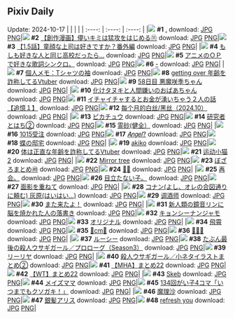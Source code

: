 ## Pixiv Daily
Update: 2024-10-17
|      |      |      |
| :----: | :----: | :----: |
|![](https://pixiv.microyu.workers.dev/c/240x480/img-master/img/2024/10/15/00/00/35/123340378_p0_master1200.jpg) **#1** [.](https://www.pixiv.net/artworks/123340378) download: [JPG](https://pixiv.microyu.workers.dev/img-original/img/2024/10/15/00/00/35/123340378_p0.jpg) [PNG](https://pixiv.microyu.workers.dev/img-original/img/2024/10/15/00/00/35/123340378_p0.png)|![](https://pixiv.microyu.workers.dev/c/240x480/img-master/img/2024/10/15/00/03/27/123340700_p0_master1200.jpg) **#2** [【創作漫画】儚いキミは猛攻をはじめる⑪](https://www.pixiv.net/artworks/123340700) download: [JPG](https://pixiv.microyu.workers.dev/img-original/img/2024/10/15/00/03/27/123340700_p0.jpg) [PNG](https://pixiv.microyu.workers.dev/img-original/img/2024/10/15/00/03/27/123340700_p0.png)|![](https://pixiv.microyu.workers.dev/c/240x480/img-master/img/2024/10/15/00/02/42/123340647_p0_master1200.jpg) **#3** [【1.5話】童顔な上司は好きですか？番外編](https://www.pixiv.net/artworks/123340647) download: [JPG](https://pixiv.microyu.workers.dev/img-original/img/2024/10/15/00/02/42/123340647_p0.jpg) [PNG](https://pixiv.microyu.workers.dev/img-original/img/2024/10/15/00/02/42/123340647_p0.png)|
|![](https://pixiv.microyu.workers.dev/c/240x480/img-master/img/2024/10/16/17/00/52/123383625_p0_master1200.jpg) **#4** [もしも好きな人と同じ高校だったら…](https://www.pixiv.net/artworks/123383625) download: [JPG](https://pixiv.microyu.workers.dev/img-original/img/2024/10/16/17/00/52/123383625_p0.jpg) [PNG](https://pixiv.microyu.workers.dev/img-original/img/2024/10/16/17/00/52/123383625_p0.png)|![](https://pixiv.microyu.workers.dev/c/240x480/img-master/img/2024/10/15/21/50/33/123363803_p0_master1200.jpg) **#5** [アニメのＯＰで好きな歌詞シンクロ。](https://www.pixiv.net/artworks/123363803) download: [JPG](https://pixiv.microyu.workers.dev/img-original/img/2024/10/15/21/50/33/123363803_p0.jpg) [PNG](https://pixiv.microyu.workers.dev/img-original/img/2024/10/15/21/50/33/123363803_p0.png)|![](https://pixiv.microyu.workers.dev/c/240x480/img-master/img/2024/10/15/00/00/29/123340354_p0_master1200.jpg) **#6** [-](https://www.pixiv.net/artworks/123340354) download: [JPG](https://pixiv.microyu.workers.dev/img-original/img/2024/10/15/00/00/29/123340354_p0.jpg) [PNG](https://pixiv.microyu.workers.dev/img-original/img/2024/10/15/00/00/29/123340354_p0.png)|
|![](https://pixiv.microyu.workers.dev/c/240x480/img-master/img/2024/10/15/06/00/04/123346843_p0_master1200.jpg) **#7** [個人メモ：Tシャツの袖](https://www.pixiv.net/artworks/123346843) download: [JPG](https://pixiv.microyu.workers.dev/img-original/img/2024/10/15/06/00/04/123346843_p0.jpg) [PNG](https://pixiv.microyu.workers.dev/img-original/img/2024/10/15/06/00/04/123346843_p0.png)|![](https://pixiv.microyu.workers.dev/c/240x480/img-master/img/2024/10/15/21/07/39/123362526_p0_master1200.jpg) **#8** [getting over 年齢を詐称してるVtuber](https://www.pixiv.net/artworks/123362526) download: [JPG](https://pixiv.microyu.workers.dev/img-original/img/2024/10/15/21/07/39/123362526_p0.jpg) [PNG](https://pixiv.microyu.workers.dev/img-original/img/2024/10/15/21/07/39/123362526_p0.png)|![](https://pixiv.microyu.workers.dev/c/240x480/img-master/img/2024/10/15/21/03/30/123362383_p0_master1200.jpg) **#9** [58日目 悪魔咲季ちゃん](https://www.pixiv.net/artworks/123362383) download: [JPG](https://pixiv.microyu.workers.dev/img-original/img/2024/10/15/21/03/30/123362383_p0.jpg) [PNG](https://pixiv.microyu.workers.dev/img-original/img/2024/10/15/21/03/30/123362383_p0.png)|
|![](https://pixiv.microyu.workers.dev/c/240x480/img-master/img/2024/10/16/11/45/28/123368537_p0_master1200.jpg) **#10** [化けタヌキと人間嫌いのおばあちゃん](https://www.pixiv.net/artworks/123368537) download: [JPG](https://pixiv.microyu.workers.dev/img-original/img/2024/10/16/11/45/28/123368537_p0.jpg) [PNG](https://pixiv.microyu.workers.dev/img-original/img/2024/10/16/11/45/28/123368537_p0.png)|![](https://pixiv.microyu.workers.dev/c/240x480/img-master/img/2024/10/16/17/00/20/123383593_p0_master1200.jpg) **#11** [イチャイチャするとお金が湧いちゃう２人の話【追憶１】](https://www.pixiv.net/artworks/123383593) download: [JPG](https://pixiv.microyu.workers.dev/img-original/img/2024/10/16/17/00/20/123383593_p0.jpg) [PNG](https://pixiv.microyu.workers.dev/img-original/img/2024/10/16/17/00/20/123383593_p0.png)|![](https://pixiv.microyu.workers.dev/c/240x480/img-master/img/2024/10/15/13/42/49/123352933_p0_master1200.jpg) **#12** [每个月的白丝/黑丝（2024.10）](https://www.pixiv.net/artworks/123352933) download: [JPG](https://pixiv.microyu.workers.dev/img-original/img/2024/10/15/13/42/49/123352933_p0.jpg) [PNG](https://pixiv.microyu.workers.dev/img-original/img/2024/10/15/13/42/49/123352933_p0.png)|
|![](https://pixiv.microyu.workers.dev/c/240x480/img-master/img/2024/10/15/20/07/45/123360599_p0_master1200.jpg) **#13** [ピカチュウ](https://www.pixiv.net/artworks/123360599) download: [JPG](https://pixiv.microyu.workers.dev/img-original/img/2024/10/15/20/07/45/123360599_p0.jpg) [PNG](https://pixiv.microyu.workers.dev/img-original/img/2024/10/15/20/07/45/123360599_p0.png)|![](https://pixiv.microyu.workers.dev/c/240x480/img-master/img/2024/10/15/12/32/35/123351869_p0_master1200.jpg) **#14** [研究者とはち②](https://www.pixiv.net/artworks/123351869) download: [JPG](https://pixiv.microyu.workers.dev/img-original/img/2024/10/15/12/32/35/123351869_p0.jpg) [PNG](https://pixiv.microyu.workers.dev/img-original/img/2024/10/15/12/32/35/123351869_p0.png)|![](https://pixiv.microyu.workers.dev/c/240x480/img-master/img/2024/10/15/13/34/38/123352815_p0_master1200.jpg) **#15** [霊砂(健全）](https://www.pixiv.net/artworks/123352815) download: [JPG](https://pixiv.microyu.workers.dev/img-original/img/2024/10/15/13/34/38/123352815_p0.jpg) [PNG](https://pixiv.microyu.workers.dev/img-original/img/2024/10/15/13/34/38/123352815_p0.png)|
|![](https://pixiv.microyu.workers.dev/c/240x480/img-master/img/2024/10/15/00/38/39/123342014_p0_master1200.jpg) **#16** [1015受注](https://www.pixiv.net/artworks/123342014) download: [JPG](https://pixiv.microyu.workers.dev/img-original/img/2024/10/15/00/38/39/123342014_p0.jpg) [PNG](https://pixiv.microyu.workers.dev/img-original/img/2024/10/15/00/38/39/123342014_p0.png)|![](https://pixiv.microyu.workers.dev/c/240x480/img-master/img/2024/10/15/00/06/14/123340879_p0_master1200.jpg) **#17** [𝐴𝑛𝑔𝑒𝑙?](https://www.pixiv.net/artworks/123340879) download: [JPG](https://pixiv.microyu.workers.dev/img-original/img/2024/10/15/00/06/14/123340879_p0.jpg) [PNG](https://pixiv.microyu.workers.dev/img-original/img/2024/10/15/00/06/14/123340879_p0.png)|![](https://pixiv.microyu.workers.dev/c/240x480/img-master/img/2024/10/15/19/46/37/123359914_p0_master1200.jpg) **#18** [蝶の邸宅](https://www.pixiv.net/artworks/123359914) download: [JPG](https://pixiv.microyu.workers.dev/img-original/img/2024/10/15/19/46/37/123359914_p0.jpg) [PNG](https://pixiv.microyu.workers.dev/img-original/img/2024/10/15/19/46/37/123359914_p0.png)|
|![](https://pixiv.microyu.workers.dev/c/240x480/img-master/img/2024/10/15/21/42/55/123363540_p0_master1200.jpg) **#19** [akiko](https://www.pixiv.net/artworks/123363540) download: [JPG](https://pixiv.microyu.workers.dev/img-original/img/2024/10/15/21/42/55/123363540_p0.jpg) [PNG](https://pixiv.microyu.workers.dev/img-original/img/2024/10/15/21/42/55/123363540_p0.png)|![](https://pixiv.microyu.workers.dev/c/240x480/img-master/img/2024/10/16/20/04/07/123388130_p0_master1200.jpg) **#20** [体は正直な年齢を詐称してるVtuber](https://www.pixiv.net/artworks/123388130) download: [JPG](https://pixiv.microyu.workers.dev/img-original/img/2024/10/16/20/04/07/123388130_p0.jpg) [PNG](https://pixiv.microyu.workers.dev/img-original/img/2024/10/16/20/04/07/123388130_p0.png)|![](https://pixiv.microyu.workers.dev/c/240x480/img-master/img/2024/10/15/13/26/53/123352705_p0_master1200.jpg) **#21** [运动小猫2](https://www.pixiv.net/artworks/123352705) download: [JPG](https://pixiv.microyu.workers.dev/img-original/img/2024/10/15/13/26/53/123352705_p0.jpg) [PNG](https://pixiv.microyu.workers.dev/img-original/img/2024/10/15/13/26/53/123352705_p0.png)|
|![](https://pixiv.microyu.workers.dev/c/240x480/img-master/img/2024/10/15/00/00/05/123340258_p0_master1200.jpg) **#22** [Mirror tree](https://www.pixiv.net/artworks/123340258) download: [JPG](https://pixiv.microyu.workers.dev/img-original/img/2024/10/15/00/00/05/123340258_p0.jpg) [PNG](https://pixiv.microyu.workers.dev/img-original/img/2024/10/15/00/00/05/123340258_p0.png)|![](https://pixiv.microyu.workers.dev/c/240x480/img-master/img/2024/10/15/02/56/13/123344910_p0_master1200.jpg) **#23** [ぼざろまとめ㊾](https://www.pixiv.net/artworks/123344910) download: [JPG](https://pixiv.microyu.workers.dev/img-original/img/2024/10/15/02/56/13/123344910_p0.jpg) [PNG](https://pixiv.microyu.workers.dev/img-original/img/2024/10/15/02/56/13/123344910_p0.png)|![](https://pixiv.microyu.workers.dev/c/240x480/img-master/img/2024/10/16/00/01/07/123368385_p0_master1200.jpg) **#24** [🎁✨](https://www.pixiv.net/artworks/123368385) download: [JPG](https://pixiv.microyu.workers.dev/img-original/img/2024/10/16/00/01/07/123368385_p0.jpg) [PNG](https://pixiv.microyu.workers.dev/img-original/img/2024/10/16/00/01/07/123368385_p0.png)|
|![](https://pixiv.microyu.workers.dev/c/240x480/img-master/img/2024/10/16/22/42/05/123384447_p0_master1200.jpg) **#25** [再会。](https://www.pixiv.net/artworks/123384447) download: [JPG](https://pixiv.microyu.workers.dev/img-original/img/2024/10/16/22/42/05/123384447_p0.jpg) [PNG](https://pixiv.microyu.workers.dev/img-original/img/2024/10/16/22/42/05/123384447_p0.png)|![](https://pixiv.microyu.workers.dev/c/240x480/img-master/img/2024/10/16/01/52/49/123371562_p0_master1200.jpg) **#26** [目立たない子。](https://www.pixiv.net/artworks/123371562) download: [JPG](https://pixiv.microyu.workers.dev/img-original/img/2024/10/16/01/52/49/123371562_p0.jpg) [PNG](https://pixiv.microyu.workers.dev/img-original/img/2024/10/16/01/52/49/123371562_p0.png)|![](https://pixiv.microyu.workers.dev/c/240x480/img-master/img/2024/10/16/00/07/38/123368772_p0_master1200.jpg) **#27** [面影を重ねて](https://www.pixiv.net/artworks/123368772) download: [JPG](https://pixiv.microyu.workers.dev/img-original/img/2024/10/16/00/07/38/123368772_p0.jpg) [PNG](https://pixiv.microyu.workers.dev/img-original/img/2024/10/16/00/07/38/123368772_p0.png)|
|![](https://pixiv.microyu.workers.dev/c/240x480/img-master/img/2024/10/15/18/16/44/123357652_p0_master1200.jpg) **#28** [コナン(よし、オレの合図通りに頼む) 灰原(はいはい…)](https://www.pixiv.net/artworks/123357652) download: [JPG](https://pixiv.microyu.workers.dev/img-original/img/2024/10/15/18/16/44/123357652_p0.jpg) [PNG](https://pixiv.microyu.workers.dev/img-original/img/2024/10/15/18/16/44/123357652_p0.png)|![](https://pixiv.microyu.workers.dev/c/240x480/img-master/img/2024/10/15/14/28/39/123353563_p0_master1200.jpg) **#29** [调酒师](https://www.pixiv.net/artworks/123353563) download: [JPG](https://pixiv.microyu.workers.dev/img-original/img/2024/10/15/14/28/39/123353563_p0.jpg) [PNG](https://pixiv.microyu.workers.dev/img-original/img/2024/10/15/14/28/39/123353563_p0.png)|![](https://pixiv.microyu.workers.dev/c/240x480/img-master/img/2024/10/16/00/02/04/123368476_p0_master1200.jpg) **#30** [また来たよ！](https://www.pixiv.net/artworks/123368476) download: [JPG](https://pixiv.microyu.workers.dev/img-original/img/2024/10/16/00/02/04/123368476_p0.jpg) [PNG](https://pixiv.microyu.workers.dev/img-original/img/2024/10/16/00/02/04/123368476_p0.png)|
|![](https://pixiv.microyu.workers.dev/c/240x480/img-master/img/2024/10/15/23/02/37/123366357_p0_master1200.jpg) **#31** [新人類の鏡音リンに脳を焼かれた人の落書き](https://www.pixiv.net/artworks/123366357) download: [JPG](https://pixiv.microyu.workers.dev/img-original/img/2024/10/15/23/02/37/123366357_p0.jpg) [PNG](https://pixiv.microyu.workers.dev/img-original/img/2024/10/15/23/02/37/123366357_p0.png)|![](https://pixiv.microyu.workers.dev/c/240x480/img-master/img/2024/10/16/00/15/36/123369075_p0_master1200.jpg) **#32** [キョンシーナンジャモ](https://www.pixiv.net/artworks/123369075) download: [JPG](https://pixiv.microyu.workers.dev/img-original/img/2024/10/16/00/15/36/123369075_p0.jpg) [PNG](https://pixiv.microyu.workers.dev/img-original/img/2024/10/16/00/15/36/123369075_p0.png)|![](https://pixiv.microyu.workers.dev/c/240x480/img-master/img/2024/10/15/16/35/26/123355540_p0_master1200.jpg) **#33** [オリジナル](https://www.pixiv.net/artworks/123355540) download: [JPG](https://pixiv.microyu.workers.dev/img-original/img/2024/10/15/16/35/26/123355540_p0.jpg) [PNG](https://pixiv.microyu.workers.dev/img-original/img/2024/10/15/16/35/26/123355540_p0.png)|
|![](https://pixiv.microyu.workers.dev/c/240x480/img-master/img/2024/10/15/18/00/08/123357159_p0_master1200.jpg) **#34** [飛霄](https://www.pixiv.net/artworks/123357159) download: [JPG](https://pixiv.microyu.workers.dev/img-original/img/2024/10/15/18/00/08/123357159_p0.jpg) [PNG](https://pixiv.microyu.workers.dev/img-original/img/2024/10/15/18/00/08/123357159_p0.png)|![](https://pixiv.microyu.workers.dev/c/240x480/img-master/img/2024/10/15/21/02/41/123362353_p0_master1200.jpg) **#35** [🔴cm🔴](https://www.pixiv.net/artworks/123362353) download: [JPG](https://pixiv.microyu.workers.dev/img-original/img/2024/10/15/21/02/41/123362353_p0.jpg) [PNG](https://pixiv.microyu.workers.dev/img-original/img/2024/10/15/21/02/41/123362353_p0.png)|![](https://pixiv.microyu.workers.dev/c/240x480/img-master/img/2024/10/15/03/06/05/123345051_p0_master1200.jpg) **#36** [🐶🐱🐰](https://www.pixiv.net/artworks/123345051) download: [JPG](https://pixiv.microyu.workers.dev/img-original/img/2024/10/15/03/06/05/123345051_p0.jpg) [PNG](https://pixiv.microyu.workers.dev/img-original/img/2024/10/15/03/06/05/123345051_p0.png)|
|![](https://pixiv.microyu.workers.dev/c/240x480/img-master/img/2024/10/16/00/00/05/123368167_p0_master1200.jpg) **#37** [ルーシー](https://www.pixiv.net/artworks/123368167) download: [JPG](https://pixiv.microyu.workers.dev/img-original/img/2024/10/16/00/00/05/123368167_p0.jpg) [PNG](https://pixiv.microyu.workers.dev/img-original/img/2024/10/16/00/00/05/123368167_p0.png)|![](https://pixiv.microyu.workers.dev/c/240x480/img-master/img/2024/10/15/18/48/40/123358399_p0_master1200.jpg) **#38** [たぶん最後の殺人ウサギガール／プロローグ（Season3）](https://www.pixiv.net/artworks/123358399) download: [JPG](https://pixiv.microyu.workers.dev/img-original/img/2024/10/15/18/48/40/123358399_p0.jpg) [PNG](https://pixiv.microyu.workers.dev/img-original/img/2024/10/15/18/48/40/123358399_p0.png)|![](https://pixiv.microyu.workers.dev/c/240x480/img-master/img/2024/10/15/20/27/25/123361165_p0_master1200.jpg) **#39** [リーリヤ](https://www.pixiv.net/artworks/123361165) download: [JPG](https://pixiv.microyu.workers.dev/img-original/img/2024/10/15/20/27/25/123361165_p0.jpg) [PNG](https://pixiv.microyu.workers.dev/img-original/img/2024/10/15/20/27/25/123361165_p0.png)|
|![](https://pixiv.microyu.workers.dev/c/240x480/img-master/img/2024/10/15/19/04/17/123358832_p0_master1200.jpg) **#40** [殺人ウサギガール／小ネタイラストまとめ②](https://www.pixiv.net/artworks/123358832) download: [JPG](https://pixiv.microyu.workers.dev/img-original/img/2024/10/15/19/04/17/123358832_p0.jpg) [PNG](https://pixiv.microyu.workers.dev/img-original/img/2024/10/15/19/04/17/123358832_p0.png)|![](https://pixiv.microyu.workers.dev/c/240x480/img-master/img/2024/10/15/23/52/06/123367914_p0_master1200.jpg) **#41** [【MHA】まとめ22](https://www.pixiv.net/artworks/123367914) download: [JPG](https://pixiv.microyu.workers.dev/img-original/img/2024/10/15/23/52/06/123367914_p0.jpg) [PNG](https://pixiv.microyu.workers.dev/img-original/img/2024/10/15/23/52/06/123367914_p0.png)|![](https://pixiv.microyu.workers.dev/c/240x480/img-master/img/2024/10/15/23/57/44/123368080_p0_master1200.jpg) **#42** [【WT】まとめ22](https://www.pixiv.net/artworks/123368080) download: [JPG](https://pixiv.microyu.workers.dev/img-original/img/2024/10/15/23/57/44/123368080_p0.jpg) [PNG](https://pixiv.microyu.workers.dev/img-original/img/2024/10/15/23/57/44/123368080_p0.png)|
|![](https://pixiv.microyu.workers.dev/c/240x480/img-master/img/2024/10/15/18/28/32/123357897_p0_master1200.jpg) **#43** [Skeb](https://www.pixiv.net/artworks/123357897) download: [JPG](https://pixiv.microyu.workers.dev/img-original/img/2024/10/15/18/28/32/123357897_p0.jpg) [PNG](https://pixiv.microyu.workers.dev/img-original/img/2024/10/15/18/28/32/123357897_p0.png)|![](https://pixiv.microyu.workers.dev/c/240x480/img-master/img/2024/10/15/00/11/19/123341094_p0_master1200.jpg) **#44** [メイズママ](https://www.pixiv.net/artworks/123341094) download: [JPG](https://pixiv.microyu.workers.dev/img-original/img/2024/10/15/00/11/19/123341094_p0.jpg) [PNG](https://pixiv.microyu.workers.dev/img-original/img/2024/10/15/00/11/19/123341094_p0.png)|![](https://pixiv.microyu.workers.dev/c/240x480/img-master/img/2024/10/15/00/05/01/123340809_p0_master1200.jpg) **#45** [134回がい子4コマ「いつまでもクソガキ！」](https://www.pixiv.net/artworks/123340809) download: [JPG](https://pixiv.microyu.workers.dev/img-original/img/2024/10/15/00/05/01/123340809_p0.jpg) [PNG](https://pixiv.microyu.workers.dev/img-original/img/2024/10/15/00/05/01/123340809_p0.png)|
|![](https://pixiv.microyu.workers.dev/c/240x480/img-master/img/2024/10/15/00/07/50/123340966_p0_master1200.jpg) **#46** [魔理沙](https://www.pixiv.net/artworks/123340966) download: [JPG](https://pixiv.microyu.workers.dev/img-original/img/2024/10/15/00/07/50/123340966_p0.jpg) [PNG](https://pixiv.microyu.workers.dev/img-original/img/2024/10/15/00/07/50/123340966_p0.png)|![](https://pixiv.microyu.workers.dev/c/240x480/img-master/img/2024/10/15/19/19/58/123359219_p0_master1200.jpg) **#47** [銀髪アリス](https://www.pixiv.net/artworks/123359219) download: [JPG](https://pixiv.microyu.workers.dev/img-original/img/2024/10/15/19/19/58/123359219_p0.jpg) [PNG](https://pixiv.microyu.workers.dev/img-original/img/2024/10/15/19/19/58/123359219_p0.png)|![](https://pixiv.microyu.workers.dev/c/240x480/img-master/img/2024/10/16/17/51/37/123384617_p0_master1200.jpg) **#48** [refresh you](https://www.pixiv.net/artworks/123384617) download: [JPG](https://pixiv.microyu.workers.dev/img-original/img/2024/10/16/17/51/37/123384617_p0.jpg) [PNG](https://pixiv.microyu.workers.dev/img-original/img/2024/10/16/17/51/37/123384617_p0.png)|

